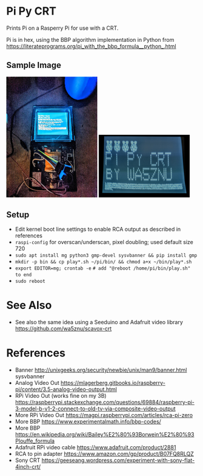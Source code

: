 # Pi Py CRT

Prints Pi on a Rasperry Pi for use with a CRT. 

Pi is in hex, using the 
BBP algorithm implementation in Python from https://literateprograms.org/pi_with_the_bbp_formula__python_.html

## Sample Image
<img src="docs/monitor-desk.jpg" width="240" alt="Deskt with Miniature flat CRT monitor displaying Raspbian boot and a few lines of digits of pi in Hexadecimal"/>
<img src="docs/sony-crt-wa5znu.jpg" width="240" alt="Screen closeup of Miniature flat CRT monitor displaying Raspbian boot and a few lines of digits of pi in Hexadecimal">

## Setup
- Edit kernel boot line settings to enable RCA output as described in references
- `raspi-config` for overscan/underscan, pixel doubling; used default size 720
- `sudo apt install mg python3 gmp-devel sysvbanner && pip install gmp`
- `mkdir -p bin && cp play*.sh ~/pi/bin/ && chmod a+x ~/bin/play*.sh`
- `export EDITOR=mg; crontab -e` `# add "@reboot /home/pi/bin/play.sh" to end`
- `sudo reboot`

# See Also
- See also the same idea using a Seeduino and Adafruit video library https://github.com/wa5znu/scavox-crt 

# References
- Banner http://unixgeeks.org/security/newbie/unix/man9/banner.html sysvbanner
- Analog Video Out https://mlagerberg.gitbooks.io/raspberry-pi/content/3.5-analog-video-output.html
- RPi Video Out (works fine on my 3B) https://raspberrypi.stackexchange.com/questions/69884/raspberry-pi-3-model-b-v1-2-connect-to-old-tv-via-composite-video-output
- More RPi Video Out https://magpi.raspberrypi.com/articles/rca-pi-zero
- More BBP https://www.experimentalmath.info/bbp-codes/
- More BBP https://en.wikipedia.org/wiki/Bailey%E2%80%93Borwein%E2%80%93Plouffe_formula
- Adafruit RPi video cable https://www.adafruit.com/product/2881
- RCA to pin adapter https://www.amazon.com/gp/product/B07FQ8RLQZ
- Sony CRT https://geeseang.wordpress.com/experiment-with-sony-flat-4inch-crt/

